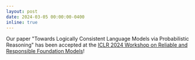 ```yaml
---
layout: post
date: 2024-03-05 00:00:00-0400
inline: true
---
```

Our paper "Towards Logically Consistent Language Models via Probabilistic Reasoning" has been accepted at the [ICLR 2024 Workshop on Reliable and Responsible Foundation Models](https://iclr-r2fm.github.io)!